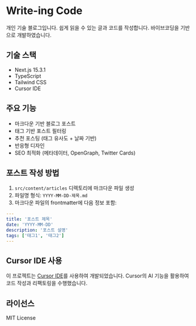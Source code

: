 # Write-ing Code

개인 기술 블로그입니다. 쉽게 읽을 수 있는 글과 코드를 작성합니다. 바이브코딩을 기반으로 개발하였습니다.

## 기술 스택

- Next.js 15.3.1
- TypeScript
- Tailwind CSS
- Cursor IDE

## 주요 기능

- 마크다운 기반 블로그 포스트
- 태그 기반 포스트 필터링
- 추천 포스팅 (태그 유사도 + 날짜 기반)
- 반응형 디자인
- SEO 최적화 (메타데이터, OpenGraph, Twitter Cards)

## 포스트 작성 방법

1. `src/content/articles` 디렉토리에 마크다운 파일 생성
2. 파일명 형식: `YYYY-MM-DD-제목.md`
3. 마크다운 파일의 frontmatter에 다음 정보 포함:

```yaml
---
title: '포스트 제목'
date: 'YYYY-MM-DD'
description: '포스트 설명'
tags: ['태그1', '태그2']
---
```

## Cursor IDE 사용

이 프로젝트는 [Cursor IDE](https://cursor.sh)를 사용하여 개발되었습니다. Cursor의 AI 기능을 활용하여 코드 작성과 리팩토링을 수행했습니다.

## 라이선스

MIT License
